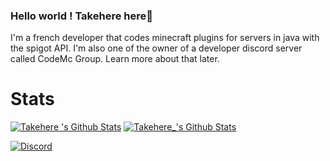 ### Hello world ! Takehere here👋

I'm a french developer that codes minecraft plugins for servers in java with the spigot API. I'm also one of the owner of a developer discord server called CodeMc Group. Learn more about that later.

# Stats
[![Takehere 's Github Stats](https://github-readme-stats.vercel.app/api/top-langs/?username=takehere&show_icons=true&hide_border=true&theme=radical)](https://github.com/anuraghazra/github-readme-stats)
[![Takehere_'s Github Stats](https://github-readme-stats.vercel.app/api?username=takehere&show_icons=true&hide_border=true&theme=radical)](https://github.com/anuraghazra/github-readme-stats)

<a href="https://discord.gg/geJF43E"><img src="https://img.shields.io/static/v1?logo=discord&label=&message=Discord&color=36393f&style=flat-square" alt="Discord"></a>

